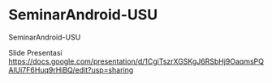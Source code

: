 # SeminarAndroid-USU
SeminarAndroid-USU

Slide Presentasi
https://docs.google.com/presentation/d/1CgiTszrXGSKgJ6RSbHj9OaqmsPQAlUi7F6Huq9rHiBQ/edit?usp=sharing
